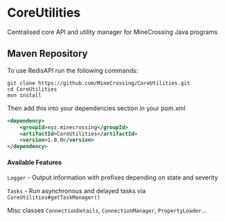 # CoreUtilities
Centralised core API and utility manager for MineCrossing Java programs

## Maven Repository
To use RedisAPI run the following commands:
```shell script
git clone https://github.com/MineCrossing/CoreUtilities.git
cd CoreUtilities
mvn install
```
Then add this into your dependencies section in your pom.xml
```xml
<dependency>
    <groupId>xyz.minecrossing</groupId>
    <artifactId>CoreUtilities</artifactId>
    <version>1.0.0</version>
</dependency>
```

#### Available Features
`Logger` - Output information with prefixes depending on state and severity

`Tasks` - Run asynchronous and delayed tasks via `CoreUtilities#getTaskManager()`

Misc classes `ConnectionDetails`, `ConnectionManager`, `PropertyLoader`...